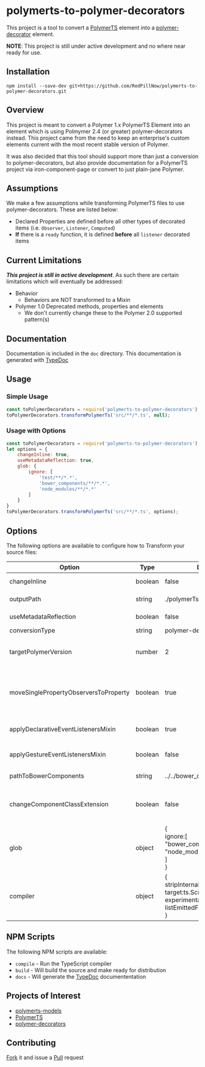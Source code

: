 # polymerts-to-polymer-decorators

This project is a tool to convert a [PolymerTS](https://github.com/nippur72/PolymerTS#observe) element into a [polymer-decorator](https://github.com/Polymer/polymer-decorators#observetargets-string) element.

**NOTE**: This project is still under active development and no where near ready for use.

## Installation

`npm install --save-dev git+https://github.com/RedPillNow/polymerts-to-polymer-decorators.git`

## Overview

This project is meant to convert a Polymer 1.x PolymerTS Element into an element which is using Polmymer 2.4 (or greater) polymer-decorators instead. This project came from the need to keep an enterprise's custom elements current with the most recent stable version of Polymer.

It was also decided that this tool should support more than just a conversion to polymer-decorators, but also provide documentation for a PolymerTS project via iron-component-page or convert to just plain-jane Polymer.

## Assumptions

We make a few assumptions while transforming PolymerTS files to use polymer-decorators. These are listed below:

* Declared Properties are defined before all other types of decorated items (i.e. `Observer`, `Listener`, `Computed`)
* **If** there is a `ready` function, it is defined **before** all `listener` decorated items

##  Current Limitations

**_This project is still in active development_**. As such there are certain limitations which will eventually be addressed:

* Behavior
	* Behaviors are NOT transformed to a Mixin
* Polymer 1.0 Deprecated methods, properties and elements
	* We don't currently change these to the Polymer 2.0 supported pattern(s)

## Documentation

Documentation is included in the `doc` directory. This documentation is generated with [TypeDoc](http://typedoc.org/)

## Usage

### Simple Usage

```js
const toPolymerDecorators = require('polymerts-to-polymer-decorators');
toPolymerDecorators.transformPolymerTs('src/**/*.ts', null);
```

### Usage with Options

```js
const toPolymerDecorators = require('polymerts-to-polymer-decorators');
let options = {
	changeInline: true,
	useMetadataReflection: true,
	glob: {
		ignore: [
			'test/**/*.*',
			'bower_components/**/*.*',
			'node_modules/**/*.*'
		]
	}
}
toPolymerDecorators.transformPolymerTs('src/**/*.ts', options);
```

## Options

The following options are available to configure how to Transform your source files:

| Option | Type | Default | Description |
|--------|------|---------|-------------|
|changeInline|boolean|false|Set to true to overwrite the original source file|
|outputPath|string|./polymerTsConvert/|The path where you want the converted files placed|
|useMetadataReflection|boolean|false|Set to true to use the Metadata Reflection API|
|conversionType|string|polymer-decorators|Currently not used|
|targetPolymerVersion|number|2|The target version of Polymer to convert your source files to. Currently only version 2 is supported|
|moveSinglePropertyObserversToProperty|boolean|true|If an `@observe` tag is only watching 1 property add an `observe` property to the property it's observing and remove the `@observe` decorator if true|
|applyDeclarativeEventListenersMixin|boolean|true|If true will add the DeclarativeEventListenersMixin to the class|
|applyGestureEventListenersMixin|boolean|false|If true will add the GestureEventListenersMixin to the class|
|pathToBowerComponents|string|../../bower_components|Path to the bower_components directory|
|changeComponentClassExtension|boolean|false|If true and the component class doesn't extend `Polymer.Element` the extension class will be replaced with `Polymer.Element`|
|glob|object|{<br />ignore:[<br />"bower_components/\*\*/\*.\*",<br />"node_modules/\*\*/\*.\*"<br />]<br />}|Files we should ignore|
|compiler|object|{<br />stripInternal:true,<br />target:ts.ScriptTarget.ES5,<br />experimentalDecorators:true,<br />listEmittedFiles:true<br />}|TypeScript Compiler options|

## NPM Scripts

The following NPM scripts are available:

* `compile` - Run the TypeScript compiler
* `build` - Will build the source and make ready for distribution
* `docs` - Will generate the [TypeDoc](http://typedoc.org/) documententation

## Projects of Interest

* [polymerts-models](https://github.com/RedPillNow/polymerts-models)
* [PolymerTS](https://github.com/nippur72/PolymerTS)
* [polymer-decorators](https://github.com/Polymer/polymer-decorators#observetargets-string)

## Contributing

[Fork](https://help.github.com/articles/fork-a-repo/) it and issue a [Pull](https://github.com/RedPillNow/polymerts-to-polymer-decorators/pulls) request
